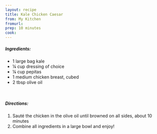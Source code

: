 ```yaml
---
layout: recipe
title: Kale Chicken Caesar
from: My Kitchen
fromurl: 
prep: 10 minutes
cook: 
---
```


##### Ingredients:

* 1 large bag kale
* ¼ cup dressing of choice
* ¼ cup pepitas
* 1 medium chicken breast, cubed
* 2 tbsp olive oil

<br>

##### Directions:
1. Sauté the chicken in the olive oil until browned on all sides, about 10 minutes
2. Combine all ingredients in a large bowl and enjoy!
